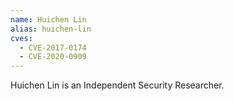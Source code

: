 ```yaml
---
name: Huichen Lin
alias: huichen-lin
cves:
  - CVE-2017-0174
  - CVE-2020-0909
---
```

Huichen Lin is an Independent Security Researcher.